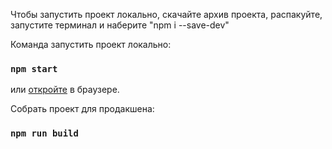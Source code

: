 Чтобы запустить проект локально, скачайте архив проекта, распакуйте, запустите терминал и наберите "npm i --save-dev"

Команда запустить проект локально:
### `npm start`

или  [откройте](https://innaromanova.github.io/test-calc-and-check) в браузере.

Собрать проект для продакшена:
### `npm run build`